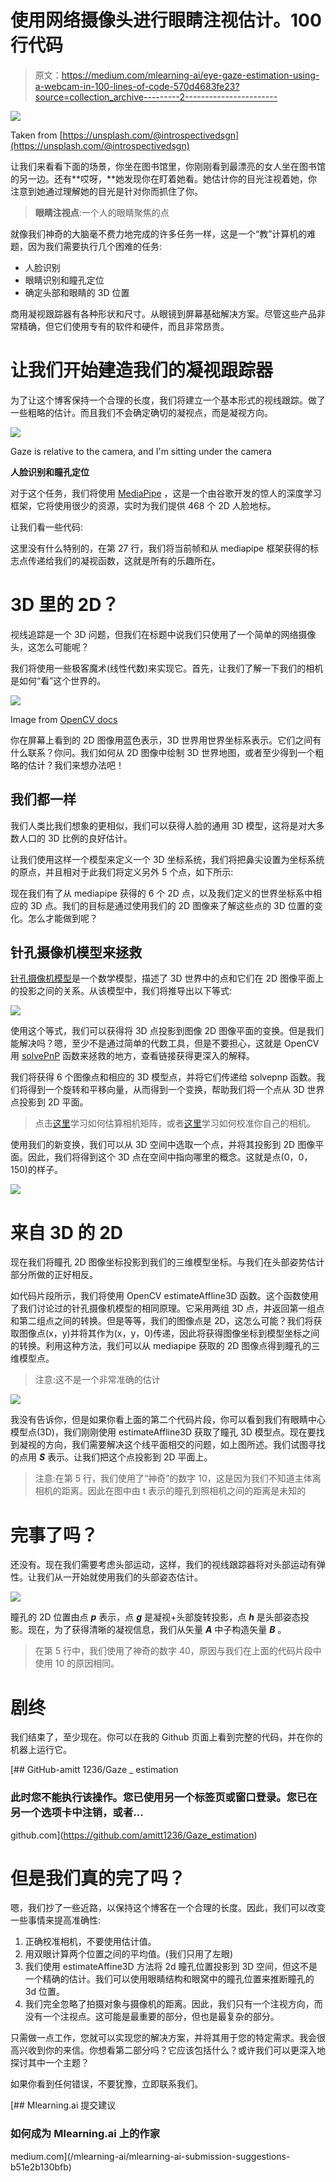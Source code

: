 # 使用网络摄像头进行眼睛注视估计。100 行代码

> 原文：<https://medium.com/mlearning-ai/eye-gaze-estimation-using-a-webcam-in-100-lines-of-code-570d4683fe23?source=collection_archive---------2----------------------->

![](img/64e8e8465850abe5110e9572da29ec0d.png)

Taken from [https://unsplash.com/@introspectivedsgn](https://unsplash.com/@introspectivedsgn)

让我们来看看下面的场景，你坐在图书馆里，你刚刚看到最漂亮的女人坐在图书馆的另一边。还有**哎呀，**她发现你在盯着她看。她估计你的目光注视着她，你注意到她通过理解她的目光是针对你而抓住了你。

> **眼睛注视点**:一个人的眼睛聚焦的点

就像我们神奇的大脑毫不费力地完成的许多任务一样，这是一个“教”计算机的难题，因为我们需要执行几个困难的任务:

*   人脸识别
*   眼睛识别和瞳孔定位
*   确定头部和眼睛的 3D 位置

商用凝视跟踪器有各种形状和尺寸。从眼镜到屏幕基础解决方案。尽管这些产品非常精确，但它们使用专有的软件和硬件，而且非常昂贵。

# 让我们开始建造我们的凝视跟踪器

为了让这个博客保持一个合理的长度，我们将建立一个基本形式的视线跟踪。做了一些粗略的估计。而且我们不会确定确切的凝视点，而是凝视方向。

![](img/0d83dabed8763df9b9c76ee3f2cf9483.png)

Gaze is relative to the camera, and I'm sitting under the camera

**人脸识别和瞳孔定位**

对于这个任务，我们将使用 [MediaPipe](https://google.github.io/mediapipe/solutions/face_mesh.html) ，这是一个由谷歌开发的惊人的深度学习框架，它将使用很少的资源，实时为我们提供 468 个 2D 人脸地标。

让我们看一些代码:

这里没有什么特别的，在第 27 行，我们将当前帧和从 mediapipe 框架获得的标志点传递给我们的凝视函数，这就是所有的乐趣所在。

# **3D 里的 2D？**

视线追踪是一个 3D 问题，但我们在标题中说我们只使用了一个简单的网络摄像头，这怎么可能呢？

我们将使用一些极客魔术(线性代数)来实现它。首先，让我们了解一下我们的相机是如何“看”这个世界的。

![](img/87dd3d1306ae0284361c80c253fbcef6.png)

Image from [OpenCV docs](https://docs.opencv.org/4.x/dc/d2c/tutorial_real_time_pose.htmlhttps://docs.opencv.org/4.x/dc/d2c/tutorial_real_time_pose.html)

你在屏幕上看到的 2D 图像用蓝色表示，3D 世界用世界坐标系表示。它们之间有什么联系？你问。我们如何从 2D 图像中绘制 3D 世界地图，或者至少得到一个粗略的估计？我们来想办法吧！

## 我们都一样

我们人类比我们想象的更相似，我们可以获得人脸的通用 3D 模型，这将是对大多数人口的 3D 比例的良好估计。

让我们使用这样一个模型来定义一个 3D 坐标系统，我们将把鼻尖设置为坐标系统的原点，并且相对于此我们将定义另外 5 个点，如下所示:

现在我们有了从 mediapipe 获得的 6 个 2D 点，以及我们定义的世界坐标系中相应的 3D 点。我们的目标是通过使用我们的 2D 图像来了解这些点的 3D 位置的变化。怎么才能做到呢？

## 针孔摄像机模型来拯救

[针孔摄像机模型](https://en.wikipedia.org/wiki/Pinhole_camera_model)是一个数学模型，描述了 3D 世界中的点和它们在 2D 图像平面上的投影之间的关系。从该模型中，我们将推导出以下等式:

![](img/43c424da2c2f63863c8b66a8fd407e54.png)

使用这个等式，我们可以获得将 3D 点投影到图像 2D 图像平面的变换。但是我们能解决吗？嗯，至少不是通过简单的代数工具，但是不要担心，这就是 OpenCV 用 [solvePnP](https://docs.opencv.org/4.5.4/d9/d0c/group__calib3d.html#ga549c2075fac14829ff4a58bc931c033d) 函数来拯救的地方，查看链接获得更深入的解释。

我们将获得 6 个图像点和相应的 3D 模型点，并将它们传递给 solvepnp 函数。我们将得到一个旋转和平移向量，从而得到一个变换，帮助我们将一个点从 3D 世界点投影到 2D 平面。

> 点击[这里](https://learnopencv.com/approximate-focal-length-for-webcams-and-cell-phone-cameras/)学习如何估算相机矩阵，或者[这里](https://docs.opencv.org/3.4/dc/dbb/tutorial_py_calibration.html)学习如何校准你自己的相机。

使用我们的新变换，我们可以从 3D 空间中选取一个点，并将其投影到 2D 图像平面。因此，我们将得到这个 3D 点在空间中指向哪里的概念。这就是点(0，0，150)的样子。

![](img/633aaefa0ead33031154f6c4b7433d68.png)

# **来自 3D 的 2D**

现在我们将瞳孔 2D 图像坐标投影到我们的三维模型坐标。与我们在头部姿势估计部分所做的正好相反。

如代码片段所示，我们将使用 OpenCV estimateAffline3D 函数。这个函数使用了我们讨论过的针孔摄像机模型的相同原理。它采用两组 3D 点，并返回第一组点和第二组点之间的转换。但是等等，我们的图像点是 2D，这怎么可能？我们将获取图像点(x，y)并将其作为(x，y，0)传递，因此将获得图像坐标到模型坐标之间的转换。利用这种方法，我们可以从 mediapipe 获取的 2D 图像点得到瞳孔的三维模型点。

> 注意:这不是一个非常准确的估计

![](img/3b2bc629f670a5295e4e3cd992c23e2f.png)

我没有告诉你，但是如果你看上面的第二个代码片段，你可以看到我们有眼睛中心模型点(3D)，我们刚刚使用 estimateAffline3D 获取了瞳孔 3D 模型点。现在要找到凝视的方向，我们需要解决这个线平面相交的问题，如上图所述。我们试图寻找的点用 ***S*** 表示。让我们把这个点投影到 2D 平面上。

> 注意:在第 5 行，我们使用了“神奇”的数字 10，这是因为我们不知道主体离相机的距离。因此在图中由 t 表示的瞳孔到照相机之间的距离是未知的

# 完事了吗？

还没有。现在我们需要考虑头部运动，这样，我们的视线跟踪器将对头部运动有弹性。让我们从一开始就使用我们的头部姿态估计。

![](img/04630d2dc4a5d066df3436081c17e034.png)

瞳孔的 2D 位置由点 ***p*** 表示，点 ***g*** 是凝视+头部旋转投影，点 ***h*** 是头部姿态投影。现在，为了获得清晰的凝视信息，我们从矢量 ***A*** 中子构造矢量 ***B*** 。

> 在第 5 行中，我们使用了神奇的数字 40，原因与我们在上面的代码片段中使用 10 的原因相同。

# 剧终

我们结束了，至少现在。你可以在我的 Github 页面上看到完整的代码，并在你的机器上运行它。

[](https://github.com/amitt1236/Gaze_estimation) [## GitHub-amitt 1236/Gaze _ estimation

### 此时您不能执行该操作。您已使用另一个标签页或窗口登录。您已在另一个选项卡中注销，或者…

github.com](https://github.com/amitt1236/Gaze_estimation) 

# 但是我们真的完了吗？

嗯，我们抄了一些近路，以保持这个博客在一个合理的长度。因此，我们可以改变一些事情来提高准确性:

1.  正确校准相机，不要使用估计值。
2.  用双眼计算两个位置之间的平均值。(我们只用了左眼)
3.  我们使用 estimateAffine3D 方法将 2d 瞳孔位置投影到 3D 空间，但这不是一个精确的估计。我们可以使用眼睛结构和眼窝中的瞳孔位置来推断瞳孔的 3d 位置。
4.  我们完全忽略了拍摄对象与摄像机的距离。因此，我们只有一个注视方向，而没有一个注视点。这可能是最重要的部分，但也是最复杂的部分。

只需做一点工作，您就可以实现您的解决方案，并将其用于您的特定需求。我会很高兴收到你的来信。你想看第二部分吗？它应该包括什么？或许我们可以更深入地探讨其中一个主题？

如果你看到任何错误，不要犹豫，立即联系我们。

[](/mlearning-ai/mlearning-ai-submission-suggestions-b51e2b130bfb) [## Mlearning.ai 提交建议

### 如何成为 Mlearning.ai 上的作家

medium.com](/mlearning-ai/mlearning-ai-submission-suggestions-b51e2b130bfb)